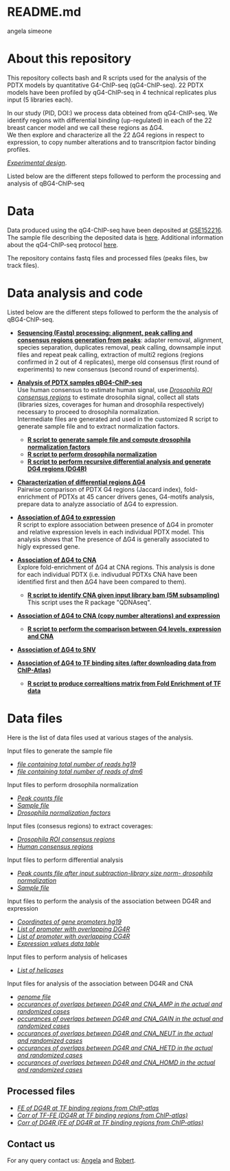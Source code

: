 README.md
================
angela simeone

About this repository
=====================

This repository collects bash and R scripts used for the analysis of the PDTX models by quantitative G4-ChIP-seq (qG4-ChIP-seq). 22 PDTX models have been profiled by qG4-ChIP-seq in 4 technical replicates plus input (5 libraries each).<br />

In our study (PID, DOI:) we process data obteined from qG4-ChIP-seq. We identify regions with differential binding (up-regulated) in each of the 22 breast cancer model and we call these regions as ΔG4.<br /> We then explore and characterize all the 22 ΔG4 regions in respect to expression, to copy number alterations and to transcritpion factor binding profiles.

[*Experimental design*](./Experimental_design_PDTXs).

Listed below are the different steps followed to perform the processing and analysis of qBG4-ChIP-seq

Data
====

Data produced using the qG4-ChIP-seq have been deposited at [GSE152216](https://www.ncbi.nlm.nih.gov/geo/query/acc.cgi?acc=GSE152216). The sample file describing the deposited data is [here](sdrf.tsv). Additional information about the qG4-ChIP-seq protocol [here](idf.tsv).

The repository contains fastq files and processed files (peaks files, bw track files).

Data analysis and code
======================


Listed below are the different steps followed to perform the the analysis of qBG4-ChIP-seq.

-   [**Sequencing (Fastq) processing: alignment, peak calling and consensus regions generation from peaks**](./Basic_Processing.md): adapter removal, alignment, species separation, duplicates removal, peak calling, downsample input files and repeat peak calling, extraction of multi2 regions (regions confirmed in 2 out of 4 replicates), merge old consensus (first round of experiments) to new consensus (second round of experiments).

-   [**Analysis of PDTX samples qBG4-ChIP-seq**](./Analysis_first_second_phase_PDTXs.md)<br /> Use human consensus to estimate human signal, use [*Drosophila ROI consensus regions*](./input_files/consensus_dm6_over_21_multi2_samples.bed) to estimate drosophila signal, collect all stats (libraries sizes, coverages for human and drosophila respectively) necessary to proceed to drosophila normalization.<br /> Intermediate files are generated and used in the customized R script to generate sample file and to extract normalization factors.

    -   [**R script to generate sample file and compute drosophila normalization factors**](./Generate_sample_file_PDTX_only.R)
    -   [**R script to perform drosophila normalization**](./ChIP_analysis_normalize_data_input_subtraction_PDTX.R)
    -   [**R script to perform recursive differential analysis and generate DG4 regions (DG4R)**](./ChIP_analysis.diff_bind_PDTX.R)

-   [**Characterization of differential regions ΔG4**](./Characterization_DG4R.md)<br /> Pairwise comparison of PDTX G4 regions (Jaccard index), fold-enrichment of PDTXs at 45 cancer drivers genes, G4-motifs analysis, prepare data to analyze associatio of ΔG4 to expression.

-   [**Association of ΔG4 to expression**](/Compare_expressionValues_DG4R_CG4R.R)<br /> R script to explore association between presence of ΔG4 in promoter and relative expression levels in each individual PDTX model. This analysis shows that The presence of ΔG4 is generally associated to higly expressed gene.

-   [**Association of ΔG4 to CNA**](./Association_DG4R_to_CNA.md)<br /> Explore fold-enrichment of ΔG4 at CNA regions. This analysis is done for each individual PDTX (i.e. indivudual PDTXs CNA have been identified first and then ΔG4 have been compared to them).
    -   [**R script to identify CNA given input library bam (5M subsampling)**](./copy_number_alteration_identification_script.R)<br />
        This script uses the R package "QDNAseq".
-   [**Association of ΔG4 to CNA (copy number alterations) and expression**](./Comparison_Expression_DG4R_CNA.md)
    -   [**R script to perform the comparison between G4 levels, expression and CNA**](./Analysis_promoter_G4levels_expression_CNA.R)
-   [**Association of ΔG4 to SNV**](./Association_DG4R_to_SNV.md)<br />

-   [**Association of ΔG4 to TF binding sites (after downloading data from ChIP-Atlas)**](./Association_DG4R_to_CNA.md)

    -   [**R script to produce correaltions matrix from Fold Enrichment of TF data**](./transcirption_factors_breast_revised_9March2020.R)

Data files
==========

Here is the list of data files used at various stages of the analysis.

Input files to generate the sample file

-   [*file containing total number of reads hg19*](./input_files/tot_num_reads_hg19_libraries.txt)
-   [*file containing total number of reads of dm6*](./input_files/dm6_stats_with_fnames.txt)

Input files to perform drosophila normalization

-   [*Peak counts file*](./input_files/temp_concat_hg19_libraries.txt)
-   [*Sample file*](./input_files/sample_file_PDTX_only.txt)
-   [*Drosophila normalization factors*](./input_files/PDTX_old_new_dm6_norm5_peak_recovery.txt)

Input files (consesus regions) to extract coverages:

-   [*Drosophila ROI consensus regions*](./input_files/consensus_dm6_over_21_multi2_samples.bed)
-   [*Human consensus regions*](./input_files/hg19_old_new_q005.all_peaks.25M.over99nt.sorted.bed)

Input files to perform differential analysis

-   [*Peak counts file after input subtraction-library size norm- drosophila normalization*](peak_counts.norm_filtered.tab)
-   [*Sample file*](./input_files/sample_file_PDTX_only.txt)

Input files to perform the analysis of the association between DG4R and expression

-   [*Coordinates of gene promoters hg19*](./input_files/hg19.gene_name.promoters.bed)
-   [*List of promoter with overlapping DG4R*](./input_files/hg19.gene_name.promoters.DG4r.bed)
-   [*List of promoter with overlapping CG4R*](./input_files/hg19.gene_name.promoters.CG4r.bed)
-   [*Expression values data table*](./input_files/ExpModelsData_all_plus_PARsamples.txt)

Input files to perform analysis of helicases

-   [*List of helicases*](./input_files/helicase_list_angela.csv)

Input files for analysis of the association between DG4R and CNA

-   [*genome file*](hg19_robert_github.size.genome)
-   [*occurances of overlaps between DG4R and CNA\_AMP in the actual and randomized cases*](./input_files/PDTX_vs_all_AMP.sites)
-   [*occurances of overlaps between DG4R and CNA\_GAIN in the actual and randomized cases*](./input_files/PDTX_vs_all_GAIN.sites)
-   [*occurances of overlaps between DG4R and CNA\_NEUT in the actual and randomized cases*](./input_files/PDTX_vs_all_NEUT.sites)
-   [*occurances of overlaps between DG4R and CNA\_HETD in the actual and randomized cases*](./input_files/PDTX_vs_all_HETD.sites)
-   [*occurances of overlaps between DG4R and CNA\_HOMD in the actual and randomized cases*](./input_files/PDTX_vs_all_HOMD.sites)

Processed files
---------------

-   [*FE of DG4R at TF binding regions from ChIP-atlas*](/Users/simeon01/Documents/PDTX/REVISIONS/PDTX_for_figures_generation/PDTX_only_dm6_inputSubtraction/ChIP_atlas/Fold_enrichments_DG4R_at_TFbindingRegions.processed.csv)
-   [*Corr of TF-FE (DG4R at TF binding regions from ChIP-atlas)*](/Users/simeon01/Documents/PDTX/REVISIONS/PDTX_for_figures_generation/PDTX_only_dm6_inputSubtraction/ChIP_atlas/Corr_Spearm_TF_Fold_enrichments_DG4R_at_TFbindingRegions.processed.csv)
-   [*Corr of DG4R (FE of DG4R at TF binding regions from ChIP-atlas)*](/Users/simeon01/Documents/PDTX/REVISIONS/PDTX_for_figures_generation/PDTX_only_dm6_inputSubtraction/ChIP_atlas/Corr_Spearm_PDTX_Fold_enrichments_DG4R_at_TFbindingRegions.processed.csv)

Contact us
----------

For any query contact us: [Angela](mailto:angela.simeone@cruk.cam.ac.uk) and [Robert](mailto:robert.haensel-hertsch@uni-koeln.de).
